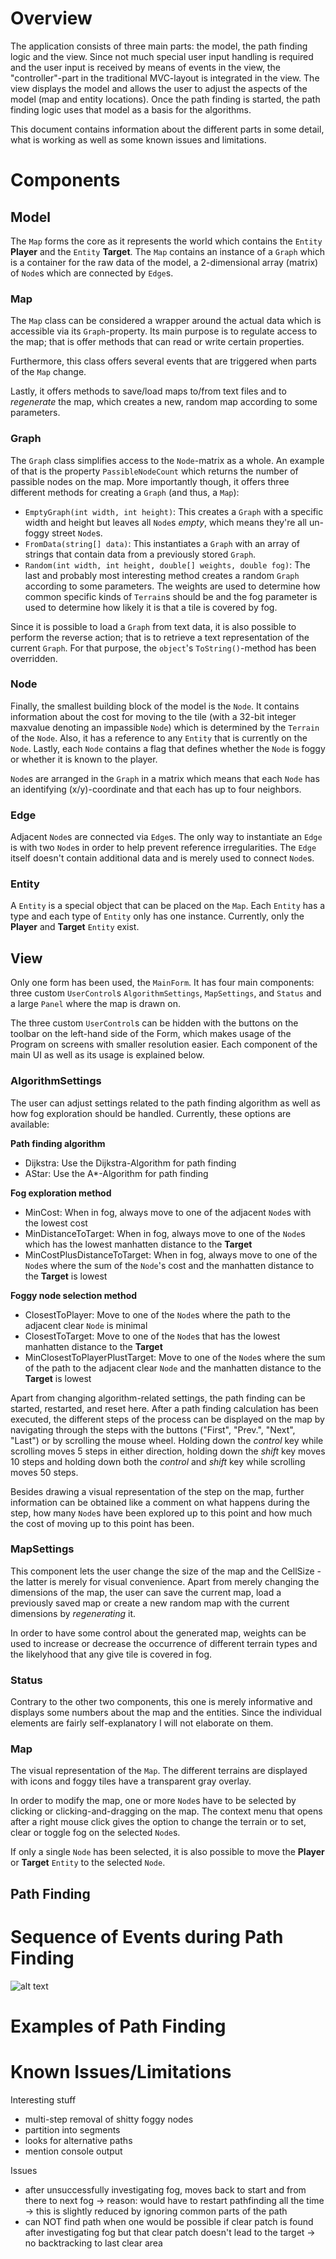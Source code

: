 # Overview
The application consists of three main parts: the model, the path finding logic and the view. Since not much special user input handling is required and the user input is received by means of events in the view, the "controller"-part in the traditional
MVC-layout is integrated in the view. The view displays the model and allows the user to adjust the aspects of the model (map and entity locations). Once the path finding is started, the path finding logic uses that model as a basis for the algorithms.

This document contains information about the different parts in some detail, what is working as well as some known issues and limitations.


# Components
## Model
The `Map` forms the core as it represents the world which contains the `Entity` __Player__ and the `Entity` __Target__. The `Map` contains an instance of a `Graph` which is a container for the raw data of the model, a 2-dimensional array (matrix) of `Node`s
which are connected by `Edge`s.

### Map
The `Map` class can be considered a wrapper around the actual data which is accessible via its `Graph`-property. Its main purpose is to regulate access to the map; that is offer methods that can read or write certain properties.

Furthermore, this class
offers several events that are triggered when parts of the `Map` change.

Lastly, it offers methods to save/load maps to/from text files and to _regenerate_ the map, which creates a new, random map according to some parameters.

### Graph
The `Graph` class simplifies access to the `Node`-matrix as a whole. An example of that is the property `PassibleNodeCount` which returns the number of passible nodes on the map. More importantly though, it offers three different methods for creating a `Graph` (and thus, a `Map`):
- `EmptyGraph(int width, int height)`: This creates a `Graph` with a specific width and height but leaves all `Node`s _empty_, which means they're all un-foggy street `Node`s.
- `FromData(string[] data)`: This instantiates a `Graph` with an array of strings that contain data from a previously stored `Graph`.
- `Random(int width, int height, double[] weights, double fog)`: The last and probably most interesting method creates a random `Graph` according to some parameters. The weights are used to determine how common specific kinds of `Terrain`s should be and the fog parameter is used to determine how likely it is that a tile is covered by fog.

Since it is possible to load a `Graph` from text data, it is also possible to perform the reverse action; that is to retrieve a text representation of the current `Graph`. For that purpose, the `object`'s `ToString()`-method has been overridden.

### Node
Finally, the smallest building block of the model is the `Node`. It contains information about the cost for moving to the tile (with a 32-bit integer maxvalue denoting an impassible `Node`) which is determined by the `Terrain` of the `Node`. Also, it has a
reference to any `Entity` that is currently on the `Node`. Lastly, each `Node` contains a flag that defines whether the `Node` is foggy or whether it is known to the player.

`Node`s are arranged in the `Graph` in a matrix which means that each `Node` has an identifying (x/y)-coordinate and that each has up to four neighbors.

### Edge
Adjacent `Node`s are connected via `Edge`s. The only way to instantiate an `Edge` is with two `Node`s in order to help prevent reference irregularities. The `Edge` itself doesn't contain additional data and is merely used to connect `Node`s.

### Entity
A `Entity` is a special object that can be placed on the `Map`. Each `Entity` has a type and each type of `Entity` only has one instance. Currently, only the __Player__ and __Target__ `Entity` exist.


## View
Only one form has been used, the `MainForm`. It has four main components: three custom `UserControl`s `AlgorithmSettings`, `MapSettings`, and `Status` and a large `Panel` where the map is drawn on.

The three custom `UserControl`s can be hidden with the buttons on the toolbar on the left-hand side of the Form, which makes usage of the Program on screens with smaller resolution easier. Each component of the main UI as well as its usage is explained
below.

### AlgorithmSettings
The user can adjust settings related to the path finding algorithm as well as how fog exploration should be handled. Currently, these options are available:

__Path finding algorithm__
- Dijkstra: Use the Dijkstra-Algorithm for path finding
- AStar: Use the A\*-Algorithm for path finding

__Fog exploration method__
- MinCost: When in fog, always move to one of the adjacent `Node`s with the lowest cost
- MinDistanceToTarget: When in fog, always move to one of the `Node`s which has the lowest manhatten distance to the __Target__
- MinCostPlusDistanceToTarget: When in fog, always move to one of the `Node`s where the sum of the `Node`'s cost and the manhatten distance to the __Target__ is lowest

__Foggy node selection method__
- ClosestToPlayer: Move to one of the `Node`s where the path to the adjacent clear `Node` is minimal
- ClosestToTarget: Move to one of the `Node`s that has the lowest manhatten distance to the __Target__
- MinClosestToPlayerPlustTarget: Move to one of the `Node`s where the sum of the path to the adjacent clear `Node` and the manhatten distance to the __Target__ is lowest

Apart from changing algorithm-related settings, the path finding can be started, restarted, and reset here. After a path finding calculation has been executed, the different steps of the process can be displayed on the map by navigating through the steps
with the buttons ("First", "Prev.", "Next", "Last") or by scrolling the mouse wheel. Holding down the _control_ key while scrolling moves 5 steps in either direction, holding down the _shift_ key moves 10 steps and holding down both the _control_ and
_shift_ key while scrolling moves 50 steps.

Besides drawing a visual representation of the step on the map, further information can be obtained like a comment on what happens during the step, how many `Node`s have been explored up to this point and how much the cost of moving up to this point has
been.

### MapSettings
This component lets the user change the size of the map and the CellSize - the latter is merely for visual convenience. Apart from merely changing the dimensions of the map, the user can save the current map, load a previously saved map or create a new
random map with the current dimensions by _regenerating_ it.

In order to have some control about the generated map, weights can be used to increase or decrease the occurrence of different terrain types and the likelyhood that any give tile is covered in fog.

### Status
Contrary to the other two components, this one is merely informative and displays some numbers about the map and the entities. Since the individual elements are fairly self-explanatory I will not elaborate on them.

### Map
The visual representation of the `Map`. The different terrains are displayed with icons and foggy tiles have a transparent gray overlay.

In order to modify the map, one or more `Node`s have to be selected by clicking or clicking-and-dragging on the map. The context menu that opens after a right mouse click gives the option to change the terrain or to set, clear or
toggle fog on the selected `Node`s.

If only a single `Node` has been selected, it is also possible to move the __Player__ or __Target__ `Entity` to the selected `Node`.


## Path Finding




# Sequence of Events during Path Finding
![alt text](https://github.com/mystyfly/304cr-assignment-1/pathfinding.png "Path finding workflow")

# Examples of Path Finding


# Known Issues/Limitations


Interesting stuff
- multi-step removal of shitty foggy nodes
- partition into segments
- looks for alternative paths
- mention console output

Issues
- after unsuccessfully investigating fog, moves back to start and from there to next fog
 -> reason: would have to restart pathfinding all the time
 -> this is slightly reduced by ignoring common parts of the path
- can NOT find path when one would be possible if clear patch is found after investigating fog but that clear patch doesn't lead to the target
 -> no backtracking to last clear area
